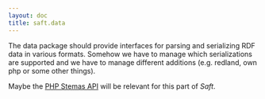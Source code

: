 ```yaml
---
layout: doc
title: saft.data
---
```


The data package should provide interfaces for parsing and serializing RDF data in various formats.
Somehow we have to manage which serializations are supported and we have to manage different additions (e.g. redland, own php or some other things).

Maybe the [PHP Stemas API](http://php.net/manual/en/book.stream.php) will be relevant for this part of _Saft_.
